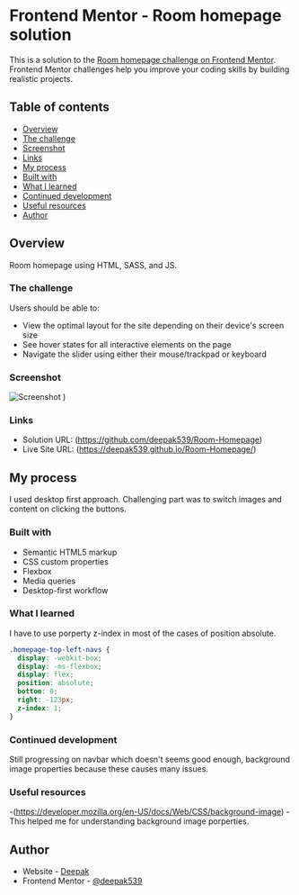 # Frontend Mentor - Room homepage solution

This is a solution to the [Room homepage challenge on Frontend Mentor](https://www.frontendmentor.io/challenges/room-homepage-BtdBY_ENq). Frontend Mentor challenges help you improve your coding skills by building realistic projects. 

## Table of contents

  - [Overview](#overview)
  - [The challenge](#the-challenge)
  - [Screenshot](#screenshot)
  - [Links](#links)
  - [My process](#my-process)
  - [Built with](#built-with)
  - [What I learned](#what-i-learned)
  - [Continued development](#continued-development)
  - [Useful resources](#useful-resources)
  - [Author](#author)



## Overview

Room homepage using HTML, SASS, and JS.

### The challenge

Users should be able to:

- View the optimal layout for the site depending on their device's screen size
- See hover states for all interactive elements on the page
- Navigate the slider using either their mouse/trackpad or keyboard

### Screenshot


![Screenshot](https://user-images.githubusercontent.com/52973411/134697235-f5f88dce-a716-4cb6-86ab-ffdfbf01b33a.png)
)


### Links

- Solution URL: (https://github.com/deepak539/Room-Homepage)
- Live Site URL: (https://deepak539.github.io/Room-Homepage/)

## My process

I used desktop first approach. Challenging part was to switch images and content on clicking the buttons. 

### Built with

- Semantic HTML5 markup
- CSS custom properties
- Flexbox
- Media queries
- Desktop-first workflow


### What I learned
I have to use porperty z-index in most of the cases of position absolute.

```css
.homepage-top-left-navs {
  display: -webkit-box;
  display: -ms-flexbox;
  display: flex;
  position: absolute;
  bottom: 0;
  right: -123px;
  z-index: 1;
}
```


### Continued development
Still progressing on navbar which doesn't seems good enough, background image properties because these causes many issues.

### Useful resources

-(https://developer.mozilla.org/en-US/docs/Web/CSS/background-image) - This helped me for understanding background image porperties.


## Author

- Website - [Deepak](https://deepak539.github.io/Room-Homepage/)
- Frontend Mentor - [@deepak539](https://www.frontendmentor.io/profile/deepak539)

